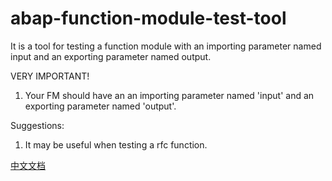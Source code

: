 # abap-function-module-test-tool
It is a tool for testing a function module with an importing parameter named input and an exporting parameter named output.

VERY IMPORTANT!
1. Your FM should have an an importing parameter named 'input' and an exporting parameter named 'output'.

Suggestions:
1. It may be useful when testing a rfc function.

[中文文档](https://mp.weixin.qq.com/s?__biz=MzU0ODE5MDc2NA==&mid=2247484170&idx=1&sn=59ab45836174cd47d6954c84a9326b7f&chksm=fb43ac49cc34255f977843bbbca964614827d1d63e6381ded26f76190ed44a1ef7ee93cb869d&mpshare=1&scene=23&srcid=&sharer_sharetime=1578128897690&sharer_shareid=bed0a544853e131de9c06b684a4d003c#rd)
